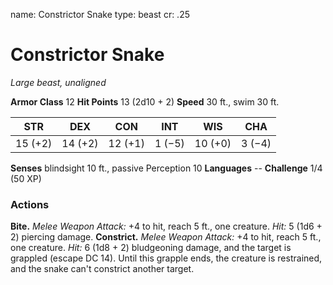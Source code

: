 name: Constrictor Snake
type: beast
cr: .25

# Constrictor Snake
_Large beast, unaligned_

**Armor Class** 12
**Hit Points** 13 (2d10 + 2)
**Speed** 30 ft., swim 30 ft.

| STR     | DEX     | CON     | INT     | WIS     | CHA     |
|---------|---------|---------|---------|---------|---------|
| 15 (+2) | 14 (+2) | 12 (+1) | 1 (−5)  | 10 (+0) | 3 (−4)  |

**Senses** blindsight 10 ft., passive Perception 10
**Languages** --
**Challenge** 1/4 (50 XP)

### Actions
**Bite.** _Melee Weapon Attack:_ +4 to hit, reach 5 ft., one creature. _Hit:_ 5 (1d6 + 2) piercing damage.
**Constrict.** _Melee Weapon Attack:_ +4 to hit, reach 5 ft., one creature. _Hit:_ 6 (1d8 + 2) bludgeoning damage, and the target is grappled (escape DC 14). Until this grapple ends, the creature is restrained, and the snake can't constrict another target.
